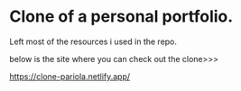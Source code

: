 # Clone of a personal portfolio.

Left most of the resources i used in the repo.


below is the site where you can check out the clone>>>

https://clone-pariola.netlify.app/
